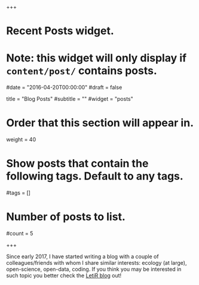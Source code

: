 +++
# Recent Posts widget.
# Note: this widget will only display if `content/post/` contains posts.

#date = "2016-04-20T00:00:00"
#draft = false

title = "Blog Posts"
#subtitle = ""
#widget = "posts"

# Order that this section will appear in.
weight = 40

# Show posts that contain the following tags. Default to any tags.
#tags = []

# Number of posts to list.
#count = 5

+++


Since early 2017, I have started writing a blog with a couple of colleagues/friends
with whom I share similar interests: ecology (at large), open-science, open-data,
coding. If you think you may be interested in such topic you better check the [LetiR blog](https://letir.github.io/docs/) out!
